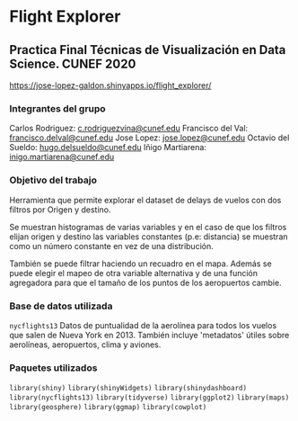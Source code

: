 # Flight Explorer
## Practica Final Técnicas de Visualización en Data Science. CUNEF 2020
https://jose-lopez-galdon.shinyapps.io/flight_explorer/
### Integrantes del grupo
Carlos Rodriguez: c.rodriguezvina@cunef.edu
Francisco del Val: francisco.delval@cunef.edu
Jose Lopez: jose.lopez@cunef.edu
Octavio del Sueldo: hugo.delsueldo@cunef.edu
Iñigo Martiarena: inigo.martiarena@cunef.edu

### Objetivo del trabajo
Herramienta que permite explorar el dataset de delays de vuelos con dos filtros por Origen y destino.

Se muestran histogramas de varias variables y en el caso de que los filtros elijan origen y destino las variables constantes (p.e: distancia) se muestran como un número constante en vez de una distribución.

También se puede filtrar haciendo un recuadro en el mapa. Además se puede elegir el mapeo de otra variable alternativa y de una función agregadora para que el tamaño de los puntos de los aeropuertos cambie.

### Base de datos utilizada
`nycflights13`
Datos de puntualidad de la aerolínea para todos los vuelos que salen de Nueva York en 2013. También incluye 'metadatos' útiles sobre aerolíneas, aeropuertos, clima y aviones.

### Paquetes utilizados
`library(shiny)`
`library(shinyWidgets)`
`library(shinydashboard)`
`library(nycflights13)`
`library(tidyverse)`
`library(ggplot2)`
`library(maps)`
`library(geosphere)`
`library(ggmap)`
`library(cowplot)`
